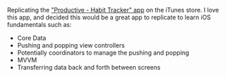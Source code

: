 Replicating the ["Productive - Habit Tracker" app](https://apps.apple.com/us/app/productive-habit-tracker/id983826477) on the iTunes store. I love this app, and decided this would be a great app to replicate to learn iOS fundamentals such as:

* Core Data 
* Pushing and popping view controllers
* Potentially coordinators to manage the pushing and popping
* MVVM
* Transferring data back and forth between screens
